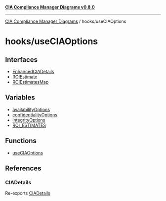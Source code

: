 [**CIA Compliance Manager Diagrams v0.8.0**](../../README.md)

***

[CIA Compliance Manager Diagrams](../../modules.md) / hooks/useCIAOptions

# hooks/useCIAOptions

## Interfaces

- [EnhancedCIADetails](interfaces/EnhancedCIADetails.md)
- [ROIEstimate](interfaces/ROIEstimate.md)
- [ROIEstimatesMap](interfaces/ROIEstimatesMap.md)

## Variables

- [availabilityOptions](variables/availabilityOptions.md)
- [confidentialityOptions](variables/confidentialityOptions.md)
- [integrityOptions](variables/integrityOptions.md)
- [ROI\_ESTIMATES](variables/ROI_ESTIMATES.md)

## Functions

- [useCIAOptions](functions/useCIAOptions.md)

## References

### CIADetails

Re-exports [CIADetails](../../types/cia/interfaces/CIADetails.md)
